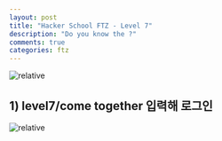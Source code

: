 ```yaml
---
layout: post
title: "Hacker School FTZ - Level 7"
description: "Do you know the ?"
comments: true
categories: ftz
---
```

<img data-action="zoom" src='{{ "assets/ftz/level7/1.jpg" | relative_url }}' alt='relative'>  

## 1) level7/come together 입력해 로그인  
<img data-action="zoom" src='{{ "assets/ftz/level7/2.png" | relative_url }}' alt='relative'>  
